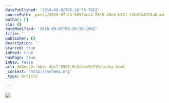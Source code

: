 ```yaml
---
datePublished: '2016-09-02T05:26:39.782Z'
sourcePath: _posts/2016-07-24-5657bcc4-28f5-45cb-b641-f0b6fb4374a6.md
author: []
via: {}
dateModified: '2016-09-02T05:26:39.180Z'
title: ''
publisher: {}
description: ''
starred: true
inFeed: true
hasPage: true
inNav: false
url: dd4ecc2c-bbdc-4bc7-9307-9c3fdce9e710/index.html
_context: 'http://schema.org'
_type: Article

---
```

![](https://imgflo.herokuapp.com/graph/vahj1ThiexotieMo/a671fbc147651347797f73a286d97b33/croprotate.jpg?cropheight=2280&cropwidth=3045&degrees=0&input=https%3A%2F%2Fthe-grid-user-content.s3-us-west-2.amazonaws.com%2F68ba6c28-4938-423d-a3e2-257a9c574599.jpg&x=0&y=0)